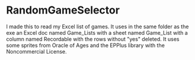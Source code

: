 # RandomGameSelector
I made this to read my Excel list of games. It uses in the same folder as the exe an Excel doc named Game_Lists with a sheet named Game_List with a column named Recordable with the rows without "yes" deleted. It uses some sprites from Oracle of Ages and the EPPlus library with the Noncommercial License.

